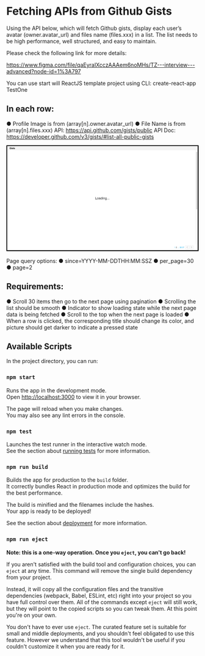 # Fetching APIs from Github Gists

Using the API below, which will fetch Github gists, display each user’s avatar
(owner.avatar_url) and files name (files.xxx) in a list.
The list needs to be high performance, well structured, and easy to maintain.

Please check the following link for more details:

https://www.figma.com/file/qaEyraIXcczAAAem6noMHs/TZ---interview---advanced?node-id=1%3A797

You can use start will ReactJS template project using CLI: create-react-app TestOne

## In each row:

● Profile Image is from (array[n].owner.avatar_url)
● File Name is from (array[n].files.xxx)
API: https://api.github.com/gists/public
API Doc: https://developer.github.com/v3/gists/#list-all-public-gists

![Review](./src/components/imagesPro/Image2.png)

Page query options:
● since=YYYY-MM-DDTHH:MM:SSZ
● per_page=30
● page=2

## Requirements:
● Scroll 30 items then go to the next page using pagination
● Scrolling the list should be smooth
● Indicator to show loading state while the next page data is being fetched
● Scroll to the top when the next page is loaded
● When a row is clicked, the corresponding title should change its color, and picture
should get darker to indicate a pressed state

## Available Scripts

In the project directory, you can run:

### `npm start`

Runs the app in the development mode.\
Open [http://localhost:3000](http://localhost:3000) to view it in your browser.

The page will reload when you make changes.\
You may also see any lint errors in the console.

### `npm test`

Launches the test runner in the interactive watch mode.\
See the section about [running tests](https://facebook.github.io/create-react-app/docs/running-tests) for more information.

### `npm run build`

Builds the app for production to the `build` folder.\
It correctly bundles React in production mode and optimizes the build for the best performance.

The build is minified and the filenames include the hashes.\
Your app is ready to be deployed!

See the section about [deployment](https://facebook.github.io/create-react-app/docs/deployment) for more information.

### `npm run eject`

**Note: this is a one-way operation. Once you `eject`, you can't go back!**

If you aren't satisfied with the build tool and configuration choices, you can `eject` at any time. This command will remove the single build dependency from your project.

Instead, it will copy all the configuration files and the transitive dependencies (webpack, Babel, ESLint, etc) right into your project so you have full control over them. All of the commands except `eject` will still work, but they will point to the copied scripts so you can tweak them. At this point you're on your own.

You don't have to ever use `eject`. The curated feature set is suitable for small and middle deployments, and you shouldn't feel obligated to use this feature. However we understand that this tool wouldn't be useful if you couldn't customize it when you are ready for it.


